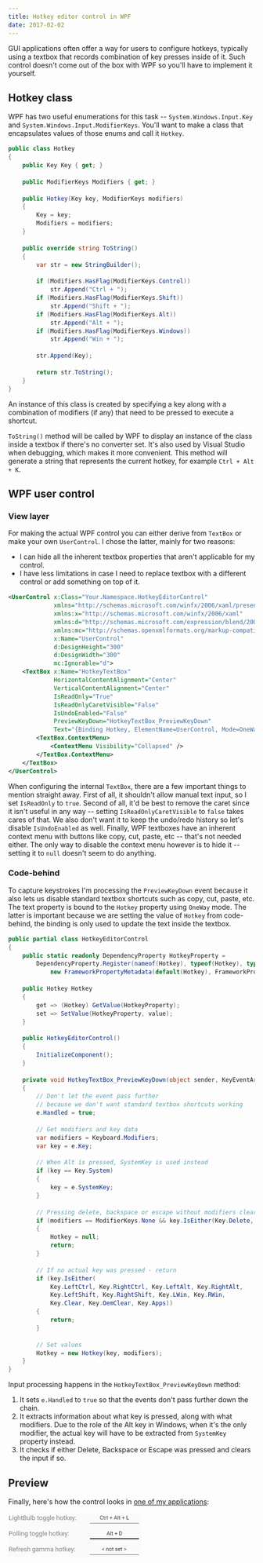 ```yaml
---
title: Hotkey editor control in WPF
date: 2017-02-02
---
```


GUI applications often offer a way for users to configure hotkeys, typically using a textbox that records combination of key presses inside of it. Such control doesn't come out of the box with WPF so you'll have to implement it yourself.

## Hotkey class

WPF has two useful enumerations for this task -- `System.Windows.Input.Key` and `System.Windows.Input.ModifierKeys`. You'll want to make a class that encapsulates values of those enums and call it `Hotkey`.

```csharp
public class Hotkey
{
    public Key Key { get; }

    public ModifierKeys Modifiers { get; }

    public Hotkey(Key key, ModifierKeys modifiers)
    {
        Key = key;
        Modifiers = modifiers;
    }

    public override string ToString()
    {
        var str = new StringBuilder();

        if (Modifiers.HasFlag(ModifierKeys.Control))
            str.Append("Ctrl + ");
        if (Modifiers.HasFlag(ModifierKeys.Shift))
            str.Append("Shift + ");
        if (Modifiers.HasFlag(ModifierKeys.Alt))
            str.Append("Alt + ");
        if (Modifiers.HasFlag(ModifierKeys.Windows))
            str.Append("Win + ");

        str.Append(Key);

        return str.ToString();
    }
}
```

An instance of this class is created by specifying a key along with a combination of modifiers (if any) that need to be pressed to execute a shortcut.

`ToString()` method will be called by WPF to display an instance of the class inside a textbox if there's no converter set. It's also used by Visual Studio when debugging, which makes it more convenient. This method will generate a string that represents the current hotkey, for example `Ctrl + Alt + K`.

## WPF user control

### View layer

For making the actual WPF control you can either derive from `TextBox` or make your own `UserControl`. I chose the latter, mainly for two reasons:

- I can hide all the inherent textbox properties that aren't applicable for my control.
- I have less limitations in case I need to replace textbox with a different control or add something on top of it.

```xml
<UserControl x:Class="Your.Namespace.HotkeyEditorControl"
             xmlns="http://schemas.microsoft.com/winfx/2006/xaml/presentation"
             xmlns:x="http://schemas.microsoft.com/winfx/2006/xaml"
             xmlns:d="http://schemas.microsoft.com/expression/blend/2008"
             xmlns:mc="http://schemas.openxmlformats.org/markup-compatibility/2006"
             x:Name="UserControl"
             d:DesignHeight="300"
             d:DesignWidth="300"
             mc:Ignorable="d">
    <TextBox x:Name="HotkeyTextBox"
             HorizontalContentAlignment="Center"
             VerticalContentAlignment="Center"
             IsReadOnly="True"
             IsReadOnlyCaretVisible="False"
             IsUndoEnabled="False"
             PreviewKeyDown="HotkeyTextBox_PreviewKeyDown"
             Text="{Binding Hotkey, ElementName=UserControl, Mode=OneWay, TargetNullValue=&lt; not set &gt;}">
        <TextBox.ContextMenu>
            <ContextMenu Visibility="Collapsed" />
        </TextBox.ContextMenu>
    </TextBox>
</UserControl>
```

When configuring the internal `TextBox`, there are a few important things to mention straight away. First of all, it shouldn't allow manual text input, so I set `IsReadOnly` to `true`. Second of all, it'd be best to remove the caret since it isn't useful in any way -- setting `IsReadOnlyCaretVisible` to `false` takes cares of that. We also don't want it to keep the undo/redo history so let's disable `IsUndoEnabled` as well. Finally, WPF textboxes have an inherent context menu with buttons like copy, cut, paste, etc -- that's not needed either. The only way to disable the context menu however is to hide it -- setting it to `null` doesn't seem to do anything.

### Code-behind

To capture keystrokes I'm processing the `PreviewKeyDown` event because it also lets us disable standard textbox shortcuts such as copy, cut, paste, etc. The text property is bound to the `Hotkey` property using `OneWay` mode. The latter is important because we are setting the value of `Hotkey` from code-behind, the binding is only used to update the text inside the textbox.

```csharp
public partial class HotkeyEditorControl
{
    public static readonly DependencyProperty HotkeyProperty =
        DependencyProperty.Register(nameof(Hotkey), typeof(Hotkey), typeof(HotkeyEditorControl),
            new FrameworkPropertyMetadata(default(Hotkey), FrameworkPropertyMetadataOptions.BindsTwoWayByDefault));

    public Hotkey Hotkey
    {
        get => (Hotkey) GetValue(HotkeyProperty);
        set => SetValue(HotkeyProperty, value);
    }

    public HotkeyEditorControl()
    {
        InitializeComponent();
    }

    private void HotkeyTextBox_PreviewKeyDown(object sender, KeyEventArgs e)
    {
        // Don't let the event pass further
        // because we don't want standard textbox shortcuts working
        e.Handled = true;

        // Get modifiers and key data
        var modifiers = Keyboard.Modifiers;
        var key = e.Key;

        // When Alt is pressed, SystemKey is used instead
        if (key == Key.System)
        {
            key = e.SystemKey;
        }

        // Pressing delete, backspace or escape without modifiers clears the current value
        if (modifiers == ModifierKeys.None && key.IsEither(Key.Delete, Key.Back, Key.Escape))
        {
            Hotkey = null;
            return;
        }

        // If no actual key was pressed - return
        if (key.IsEither(
            Key.LeftCtrl, Key.RightCtrl, Key.LeftAlt, Key.RightAlt,
            Key.LeftShift, Key.RightShift, Key.LWin, Key.RWin,
            Key.Clear, Key.OemClear, Key.Apps))
        {
            return;
        }

        // Set values
        Hotkey = new Hotkey(key, modifiers);
    }
}
```

Input processing happens in the `HotkeyTextBox_PreviewKeyDown` method:

1. It sets `e.Handled` to `true` so that the events don't pass further down the chain.
2. It extracts information about what key is pressed, along with what modifiers. Due to the role of the Alt key in Windows, when it's the only modifier, the actual key will have to be extracted from `SystemKey` property instead.
3. It checks if either Delete, Backspace or Escape was pressed and clears the input if so.

## Preview

Finally, here's how the control looks in [one of my applications](/Projects/LightBulb):

![example usage](1.png)
